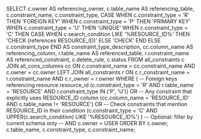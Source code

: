 SELECT 
    c.owner AS referencing_owner,
    c.table_name AS referencing_table,
    c.constraint_name,
    c.constraint_type,
    CASE 
        WHEN c.constraint_type = 'R' THEN 'FOREIGN KEY'
        WHEN c.constraint_type = 'P' THEN 'PRIMARY KEY'
        WHEN c.constraint_type = 'U' THEN 'UNIQUE'
        WHEN c.constraint_type = 'C' THEN 
            CASE 
                WHEN c.search_condition LIKE '%RESOURCE_ID%' THEN 'CHECK (references RESOURCE_ID)'
                ELSE 'CHECK'
            END
        ELSE c.constraint_type
    END AS constraint_type_description,
    cc.column_name AS referencing_column,
    r.table_name AS referenced_table,
    r.constraint_name AS referenced_constraint,
    c.delete_rule,
    c.status
FROM 
    all_constraints c
JOIN 
    all_cons_columns cc ON c.constraint_name = cc.constraint_name AND c.owner = cc.owner
LEFT JOIN 
    all_constraints r ON c.r_constraint_name = r.constraint_name AND c.r_owner = r.owner
WHERE 
    (
        -- Foreign keys referencing resource.resource_id
        (c.constraint_type = 'R' AND r.table_name = 'RESOURCE' AND r.constraint_type IN ('P', 'U'))
        OR
        -- Any constraint that explicitly uses RESOURCE_ID column
        (cc.column_name = 'RESOURCE_ID' AND c.table_name != 'RESOURCE')
        OR
        -- Check constraints that mention RESOURCE_ID in their condition
        (c.constraint_type = 'C' AND UPPER(c.search_condition) LIKE '%RESOURCE_ID%')
    )
    -- Optional: filter by current schema only
    -- AND c.owner = USER
ORDER BY 
    c.owner, 
    c.table_name, 
    c.constraint_type,
    c.constraint_name;
